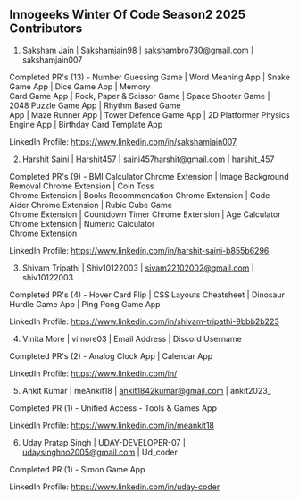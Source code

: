 ## Innogeeks Winter Of Code Season2 2025 Contributors

1. Saksham Jain | Sakshamjain98 | sakshambro730@gmail.com | sakshamjain007 <br>

Completed PR's (13) - Number Guessing Game | Word Meaning App | Snake Game App | Dice Game App | Memory <br>
Card Game App | Rock, Paper & Scissor Game | Space Shooter Game | 2048 Puzzle Game App | Rhythm Based Game <br> 
App | Maze Runner App | Tower Defence Game App | 2D Platformer Physics Engine App | Birthday Card Template App <br>

LinkedIn Profile: https://www.linkedin.com/in/sakshamjain007 <br>

2. Harshit Saini | Harshit457 | saini457harshit@gmail.com | harshit_457 <br>

Completed PR's (9) - BMI Calculator Chrome Extension | Image Background Removal Chrome Extension  | Coin Toss <br>
Chrome  Extension | Books Recommendation Chrome Extension | Code Aider Chrome Extension | Rubic Cube Game <br>
Chrome Extension | Countdown Timer Chrome Extension | Age Calculator Chrome Extension | Numeric Calculator <br> 
Chrome Extension <br>

LinkedIn Profile: https://www.linkedin.com/in/harshit-saini-b855b6296 <br>

3. Shivam Tripathi | Shiv10122003 | sivam22102002@gmail.com | shiv10122003 <br>

Completed PR's (4) - Hover Card Flip | CSS Layouts Cheatsheet | Dinosaur Hurdle Game App | Ping Pong Game App <br>

LinkedIn Profile: https://www.linkedin.com/in/shivam-tripathi-9bbb2b223 <br>

4. Vinita More | vimore03 | Email Address | Discord Username <br>
   
Completed PR's (2) - Analog Clock App | Calendar App <br>

LinkedIn Profile: https://www.linkedin.com/in/  <br>

5. Ankit Kumar | meAnkit18 | ankit1842kumar@gmail.com | ankit2023_  <br>

Completed PR (1) - Unified Access - Tools & Games App  <br>

LinkedIn Profile: https://www.linkedin.com/in/meankit18  <br>

6. Uday Pratap Singh | UDAY-DEVELOPER-07 | udaysinghno2005@gmail.com | Ud_coder  <br>
    
Completed PR (1) - Simon Game App   <br>

LinkedIn Profile: https://www.linkedin.com/in/uday-coder <br>
